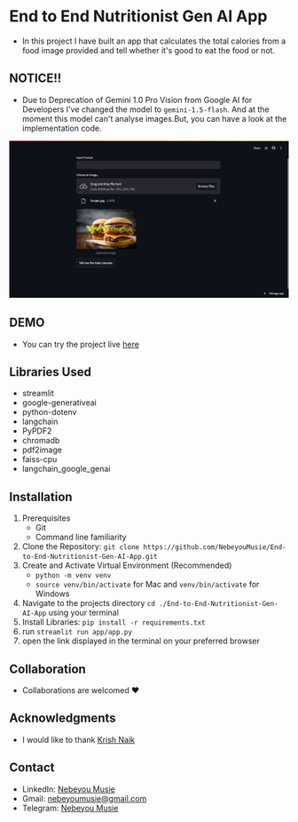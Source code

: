 # End to End Nutritionist Gen AI App
 - In this project I have built an app that calculates the total calories from a food image provided and tell whether it's good to eat the food or not.

## NOTICE!!
 - Due to Deprecation of Gemini 1.0 Pro Vision from Google AI for Developers I've changed the model to `gemini-1.5-flash`. And at the moment this model can't analyse images.But, you can have a look at the implementation code.

![AI Health UI Image](./images/health%20app.png)

## DEMO
 - You can try the project live [here](https://gen-ai-health-app.streamlit.app/)


## Libraries Used
 - streamlit
 - google-generativeai
 - python-dotenv
 - langchain
 - PyPDF2
 - chromadb
 - pdf2image
 - faiss-cpu
 - langchain_google_genai

## Installation
 1. Prerequisites
    - Git
    - Command line familiarity
 2. Clone the Repository: `git clone https://github.com/NebeyouMusie/End-to-End-Nutritionist-Gen-AI-App.git`
 3. Create and Activate Virtual Environment (Recommended)
    - `python -m venv venv`
    - `source venv/bin/activate` for Mac and `venv/bin/activate` for Windows
 4. Navigate to the projects directory `cd ./End-to-End-Nutritionist-Gen-AI-App` using your terminal
 5. Install Libraries: `pip install -r requirements.txt`
 6. run `streamlit run app/app.py`
 7. open the link displayed in the terminal on your preferred browser

## Collaboration
- Collaborations are welcomed ❤️

## Acknowledgments
 - I would like to thank [Krish Naik](https://www.youtube.com/@krishnaik06)
   
## Contact
 - LinkedIn: [Nebeyou Musie](https://www.linkedin.com/in/nebeyou-musie)
 - Gmail: nebeyoumusie@gmail.com
 - Telegram: [Nebeyou Musie](https://t.me/NebeyouMusie)






